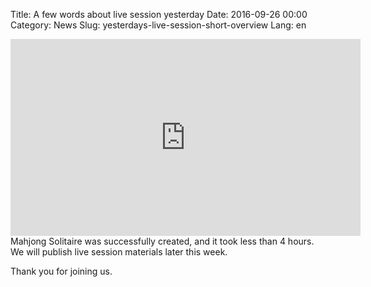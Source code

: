 Title: A few words about live session yesterday
Date: 2016-09-26 00:00
Category: News
Slug: yesterdays-live-session-short-overview
Lang: en

<iframe width="560" height="315" src="https://www.youtube.com/embed/_t8TGhSgJG4" frameborder="0" allowfullscreen></iframe>
Mahjong Solitaire was successfully created, and it took less than 4 hours.
We will publish live session materials later this week.

Thank you for joining us.
